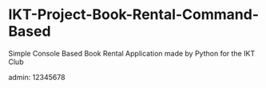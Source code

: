 # IKT-Project-Book-Rental-Command-Based
Simple Console Based Book Rental Application made by Python for the IKT Club

admin: 12345678
